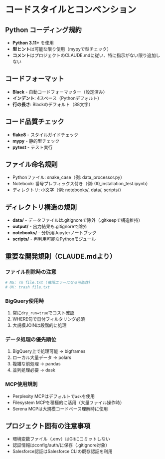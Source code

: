# コードスタイルとコンベンション

## Python コーディング規約
- **Python 3.11+** を使用
- **型ヒント**は可能な限り使用（mypyで型チェック）
- **コメント**はプロジェクトのCLAUDE.mdに従い、特に指示がない限り追加しない

## コードフォーマット
- **Black** - 自動コードフォーマッター（設定済み）
- **インデント**: 4スペース（Pythonデフォルト）
- **行の長さ**: Blackのデフォルト（88文字）

## コード品質チェック
- **flake8** - スタイルガイドチェック
- **mypy** - 静的型チェック
- **pytest** - テスト実行

## ファイル命名規則
- Pythonファイル: snake_case（例: data_processor.py）
- Notebook: 番号プレフィックス付き（例: 00_installation_test.ipynb）
- ディレクトリ: 小文字（例: notebooks/, data/, scripts/）

## ディレクトリ構造の規則
- **data/** - データファイルは.gitignoreで除外（.gitkeepで構造維持）
- **output/** - 出力結果も.gitignoreで除外
- **notebooks/** - 分析用Jupyterノートブック
- **scripts/** - 再利用可能なPythonモジュール

## 重要な開発規則（CLAUDE.mdより）

### ファイル削除時の注意
```bash
# NG: rm file.txt (権限エラーになる可能性)
# OK: trash file.txt
```

### BigQuery使用時
1. 常に`dry_run=true`でコスト確認
2. WHERE句で日付フィルタリング必須
3. 大規模JOINは段階的に処理

### データ処理の優先順位
1. BigQuery上で処理可能 → bigframes
2. ローカル大量データ → polars
3. 複雑な前処理 → pandas
4. 並列処理必要 → dask

### MCP使用規則
- Perplexity MCPはデフォルトで`ask`を使用
- Filesystem MCPを積極的に活用（大量ファイル操作時）
- Serena MCPは大規模コードベース理解時に使用

## プロジェクト固有の注意事項
- 環境変数ファイル（.env）はGitにコミットしない
- 認証情報はconfig/auth/に保存（.gitignore対象）
- Salesforce認証はSalesforce CLIの既存認証を利用